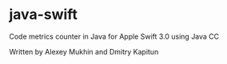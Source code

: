 # java-swift

Code metrics counter in Java for Apple Swift 3.0 using Java CC

Written by Alexey Mukhin and Dmitry Kapitun